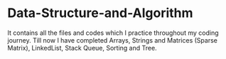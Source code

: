 # Data-Structure-and-Algorithm
It contains all the files and codes which I practice throughout my coding journey. 
Till now I have completed Arrays, Strings and Matrices (Sparse Matrix), LinkedList, Stack
Queue, Sorting and Tree.
